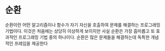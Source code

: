 # 순환
순환이란 어떤 알고리즘이나 함수가 자기 자신을 호출하여 문제를 해결하는 프로그래밍 기법이다. 이것은 처음에는 상당히 이상하게 보이지만 사실 순환은 가장 흠미롭고 또 효과적인 프로그래밍 기법 중의 하나이다. 순환은 많은 문제들을 해결하는데 독특한 개념적인 프레임을 제공한다
